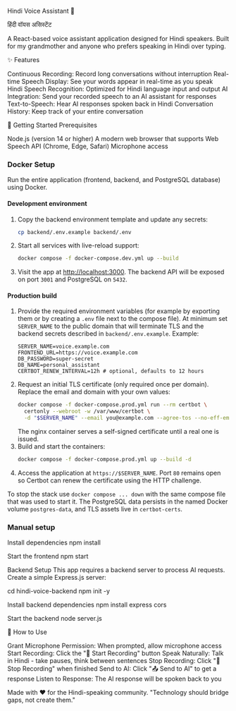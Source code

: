 Hindi Voice Assistant 🎤

हिंदी वॉयस असिस्टेंट

A React-based voice assistant application designed for Hindi speakers. Built for my grandmother and anyone who prefers speaking in Hindi over typing.

✨ Features

Continuous Recording: Record long conversations without interruption
Real-time Speech Display: See your words appear in real-time as you speak
Hindi Speech Recognition: Optimized for Hindi language input and output
AI Integration: Send your recorded speech to an AI assistant for responses
Text-to-Speech: Hear AI responses spoken back in Hindi
Conversation History: Keep track of your entire conversation

🚀 Getting Started
Prerequisites

Node.js (version 14 or higher)
A modern web browser that supports Web Speech API (Chrome, Edge, Safari)
Microphone access

### Docker Setup

Run the entire application (frontend, backend, and PostgreSQL database) using Docker.

#### Development environment

1. Copy the backend environment template and update any secrets:
   ```bash
   cp backend/.env.example backend/.env
   ```
2. Start all services with live-reload support:
   ```bash
   docker compose -f docker-compose.dev.yml up --build
   ```
3. Visit the app at [http://localhost:3000](http://localhost:3000). The backend API will be exposed on port `3001` and PostgreSQL on `5432`.

#### Production build

1. Provide the required environment variables (for example by exporting them or by creating a `.env` file next to the compose file). At minimum set `SERVER_NAME` to the public domain that will terminate TLS and the backend secrets described in `backend/.env.example`. Example:
   ```env
   SERVER_NAME=voice.example.com
   FRONTEND_URL=https://voice.example.com
   DB_PASSWORD=super-secret
   DB_NAME=personal_assistant
   CERTBOT_RENEW_INTERVAL=12h # optional, defaults to 12 hours
   ```
2. Request an initial TLS certificate (only required once per domain). Replace the email and domain with your own values:
   ```bash
   docker compose -f docker-compose.prod.yml run --rm certbot \
     certonly --webroot -w /var/www/certbot \
     -d "$SERVER_NAME" --email you@example.com --agree-tos --no-eff-email
   ```
   The nginx container serves a self-signed certificate until a real one is issued.
3. Build and start the containers:
   ```bash
   docker compose -f docker-compose.prod.yml up --build -d
   ```
4. Access the application at `https://$SERVER_NAME`. Port `80` remains open so Certbot can renew the certificate using the HTTP challenge.

To stop the stack use `docker compose ... down` with the same compose file that was used to start it. The PostgreSQL data persists in the named Docker volume `postgres-data`, and TLS assets live in `certbot-certs`.

### Manual setup

Install dependencies
  npm install

Start the frontend
  npm start


Backend Setup
This app requires a backend server to process AI requests. Create a simple Express.js server:

  cd hindi-voice-backend
  npm init -y

Install backend dependencies
  npm install express cors

Start the backend
  node server.js


🎯 How to Use

Grant Microphone Permission: When prompted, allow microphone access
Start Recording: Click the "🎤 Start Recording" button
Speak Naturally: Talk in Hindi - take pauses, think between sentences
Stop Recording: Click "🔴 Stop Recording" when finished
Send to AI: Click "📤 Send to AI" to get a response
Listen to Response: The AI response will be spoken back to you


Made with ❤️ for the Hindi-speaking community.
"Technology should bridge gaps, not create them."
